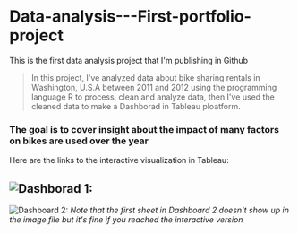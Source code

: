 # Data-analysis---First-portfolio-project
This is the first data analysis project that I'm publishing in Github

> In this project, I've analyzed data about bike sharing rentals in Washington, U.S.A between 2011 and 2012 using the programming language R to process, clean and analyze data, then I've used the cleaned data to make a Dashborad in Tableau ploatform.
### The goal is to cover insight about the impact of many factors on bikes are used over the year

Here are the links to the interactive visualization in Tableau:

![Dashborad 1:](https://public.tableau.com/views/BikesharingrentalsWashingtonD_C_USA/Dashboard1?:language=en-US&:sid=&:redirect=auth&:display_count=n&:origin=viz_share_link)
---
![Dashboard 2:](https://public.tableau.com/views/Bikesharingrentalsclimaticfactors/Bikesharingrentalspart2?:language=en-US&:sid=&:redirect=auth&:display_count=n&:origin=viz_share_link)
 *Note that the first sheet in Dashboard 2 doesn't show up in the image file but it's fine if you reached the interactive version*
